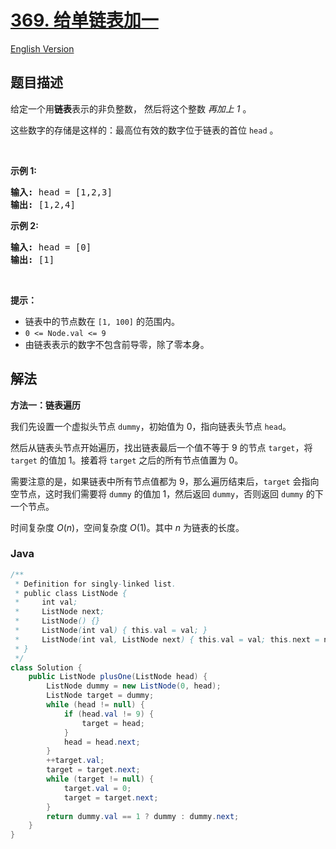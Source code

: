 # [369. 给单链表加一](https://leetcode.cn/problems/plus-one-linked-list)

[English Version](/solution/0300-0399/0369.Plus%20One%20Linked%20List/README_EN.md)

## 题目描述

<p>给定一个用<strong>链表</strong>表示的非负整数， 然后将这个整数&nbsp;<em>再加上 1</em> 。</p>

<p>这些数字的存储是这样的：最高位有效的数字位于链表的首位<meta charset="UTF-8" />&nbsp;<code>head</code>&nbsp;。</p>

<p>&nbsp;</p>

<p><strong>示例 1:</strong></p>

<pre>
<strong>输入: </strong>head = [1,2,3]
<strong>输出: </strong>[1,2,4]
</pre>

<p><meta charset="UTF-8" /></p>

<p><strong>示例</strong><strong>&nbsp;2:</strong></p>

<pre>
<strong>输入: </strong>head = [0]
<strong>输出: </strong>[1]
</pre>

<p>&nbsp;</p>

<p><strong>提示：</strong></p>

<ul>
	<li>链表中的节点数在<meta charset="UTF-8" />&nbsp;<code>[1, 100]</code>&nbsp;的范围内。</li>
	<li><code>0 &lt;= Node.val &lt;= 9</code></li>
	<li>由链表表示的数字不包含前导零，除了零本身。</li>
</ul>

## 解法

**方法一：链表遍历**

我们先设置一个虚拟头节点 `dummy`，初始值为 $0$，指向链表头节点 `head`。

然后从链表头节点开始遍历，找出链表最后一个值不等于 $9$ 的节点 `target`，将 `target` 的值加 $1$。接着将 `target` 之后的所有节点值置为 $0$。

需要注意的是，如果链表中所有节点值都为 $9$，那么遍历结束后，`target` 会指向空节点，这时我们需要将 `dummy` 的值加 $1$，然后返回 `dummy`，否则返回 `dummy` 的下一个节点。

时间复杂度 $O(n)$，空间复杂度 $O(1)$。其中 $n$ 为链表的长度。

### **Java**

```java
/**
 * Definition for singly-linked list.
 * public class ListNode {
 *     int val;
 *     ListNode next;
 *     ListNode() {}
 *     ListNode(int val) { this.val = val; }
 *     ListNode(int val, ListNode next) { this.val = val; this.next = next; }
 * }
 */
class Solution {
    public ListNode plusOne(ListNode head) {
        ListNode dummy = new ListNode(0, head);
        ListNode target = dummy;
        while (head != null) {
            if (head.val != 9) {
                target = head;
            }
            head = head.next;
        }
        ++target.val;
        target = target.next;
        while (target != null) {
            target.val = 0;
            target = target.next;
        }
        return dummy.val == 1 ? dummy : dummy.next;
    }
}
```
